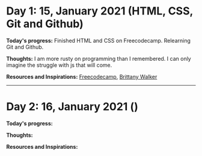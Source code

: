 # Day 1: 15, January 2021 (HTML, CSS, Git and Github)

**Today's progress:** Finished HTML and CSS on Freecodecamp. Relearning Git and Github.

**Thoughts:** I am more rusty on programming than I remembered. I can only imagine the struggle with js that will come.

**Resources and Inspirations:** [Freecodecamp](freecodecamp.org), [Brittany Walker](https://code.likeagirl.io/100-days-of-code-challenge-completed-bbce87f04c00)

---
# Day 2: 16, January 2021 ()
**Today's progress:**

**Thoughts:**

**Resources and Inspirations:**
